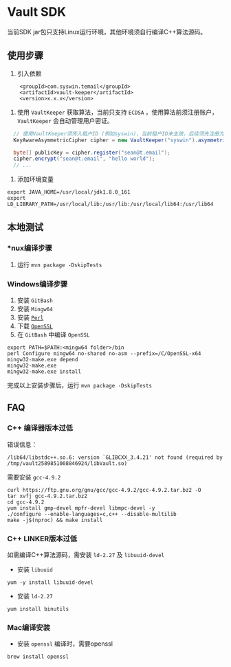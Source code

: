 # Vault SDK

当前SDK jar包只支持Linux运行环境，其他环境须自行编译C++算法源码。

## 使用步骤
1. 引入依赖
```
    <groupId>com.syswin.temail</groupId>
    <artifactId>vault-keeper</artifactId>
    <version>x.x.x</version>
```
1. 使用 `VaultKeeper` 获取算法，当前只支持 `ECDSA` ，使用算法前须注册账户， `VaultKeeper` 会自动管理用户密证。
```java
  // 使用VaultKeeper须传入租户ID (例如syswin)，当前租户ID未生效，后续须先注册为合法租户方可使用SDK
  KeyAwareAsymmetricCipher cipher = new VaultKeeper("syswin").asymmetricCipher(CipherAlgorithm.ECDSA);

  byte[] publicKey = cipher.register("sean@t.email");
  cipher.encrypt("sean@t.email", "hello world");
  // ...
```
1. 添加环境变量
```
export JAVA_HOME=/usr/local/jdk1.8.0_161
export LD_LIBRARY_PATH=/usr/local/lib:/usr/lib:/usr/local/lib64:/usr/lib64
```

## 本地测试
### *nux编译步骤
1. 运行 `mvn package -DskipTests`

### Windows编译步骤
1. 安装 `GitBash`
1. 安装 `Mingw64`
1. 安装 [`Perl`](http://strawberryperl.com/)
1. 下载 [`OpenSSL`](https://www.openssl.org/)
1. 在 `GitBash` 中编译 `OpenSSL`
  ```
  export PATH=$PATH:<mingw64 folder>/bin
  perl Configure mingw64 no-shared no-asm --prefix=/C/OpenSSL-x64
  mingw32-make.exe depend
  mingw32-make.exe
  mingw32-make.exe install
  ```
完成以上安装步骤后，运行 `mvn package -DskipTests`

## FAQ
### C++ 编译器版本过低
错误信息：
```
/lib64/libstdc++.so.6: version `GLIBCXX_3.4.21' not found (required by /tmp/vault2589851008846924/libVault.so)
```
    
需要安装 `gcc-4.9.2`
```
curl https://ftp.gnu.org/gnu/gcc/gcc-4.9.2/gcc-4.9.2.tar.bz2 -O
tar xvfj gcc-4.9.2.tar.bz2
cd gcc-4.9.2
yum install gmp-devel mpfr-devel libmpc-devel -y
./configure --enable-languages=c,c++ --disable-multilib
make -j$(nproc) && make install
```

### C++ LINKER版本过低
如需编译C++算法源码，需安装 `ld-2.27` 及 `libuuid-devel`
* 安装 `libuuid` 
```
yum -y install libuuid-devel
```

* 安装 `ld-2.27`
```
yum install binutils
```
### Mac编译安装
* 安装 `openssl`
编译时，需要openssl
```
brew install openssl
```